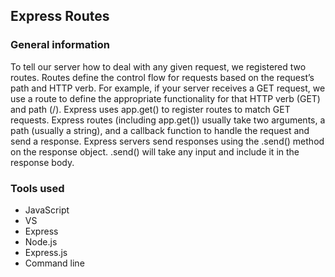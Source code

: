## Express Routes

### General information

To tell our server how to deal with any given request, we registered two routes. Routes define the control flow for requests based on the request’s path and HTTP verb.
For example, if your server receives a GET request, we use a route to define the appropriate functionality for that HTTP verb (GET) and path (/).
Express uses app.get() to register routes to match GET requests. Express routes (including app.get()) usually take two arguments, a path (usually a string), and a callback function to handle the request and send a response.
Express servers send responses using the .send() method on the response object. .send() will take any input and include it in the response body.

### Tools used

+ JavaScript
+ VS
+ Express
+ Node.js
+ Express.js
+ Command line
